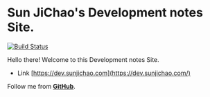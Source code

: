 # Sun JiChao's Development notes Site.

[![Build Status](https://travis-ci.org/sunjichaocom/website-Develop.svg?branch=writing)](https://travis-ci.org/sunjichaocom/website-Develop)

Hello there! Welcome to this Development notes Site.

* Link [https://dev.sunjichao.com](https://dev.sunjichao.com/)

Follow me from [**GitHub**](https://github.com/sunjichaocom).
